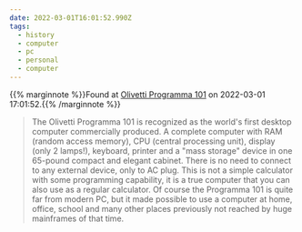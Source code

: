 ```yaml
---
date: 2022-03-01T16:01:52.990Z
tags:
  - history
  - computer
  - pc
  - personal
  - computer
---
```

{{% marginnote %}}Found at [Olivetti Programma 101](http://www.curtamania.com/curta/database/brand/olivetti/Olivetti%20Programma%20101/index.html) on 2022-03-01 17:01:52.{{% /marginnote %}}

> The Olivetti Programma 101 is recognized as the world's first desktop computer commercially produced. A complete computer with RAM (random access memory), CPU (central processing unit), display (only 2 lamps!), keyboard, printer and a "mass storage" device in one 65-pound compact and elegant cabinet. There is no need to connect to any external device, only to AC plug. This is not a simple calculator with some programming capability, it is a true computer that you can also use as a regular calculator. Of course the Programma 101 is quite far from modern PC, but it made possible to use a computer at home, office, school and many other places previously not reached by huge mainframes of that time.


